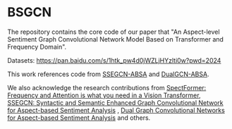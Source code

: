 # BSGCN
The repository contains the core code of our paper that "An Aspect-level Sentiment Graph Convolutional Network Model Based on Transformer and Frequency Domain". 

Datasets:
https://pan.baidu.com/s/1htk_pw4d0jWZLjHYzlti0w?pwd=2024

This work references code from [SSEGCN-ABSA](https://github.com/zhangzheng1997/SSEGCN-ABSA) and [DualGCN-ABSA](https://github.com/CCChenhao997/DualGCN-ABSA).

We also acknowledge the research contributions from [SpectFormer: Frequency and Attention is what you need in a Vision Transformer](https://badripatro.github.io/SpectFormers/), [SSEGCN: Syntactic and Semantic Enhanced Graph Convolutional Network for Aspect-based Sentiment Analysis](https://aclanthology.org/2022.naacl-main.362/) , [Dual Graph Convolutional Networks for Aspect-based Sentiment Analysis](https://aclanthology.org/2021.acl-long.494/) and others.
